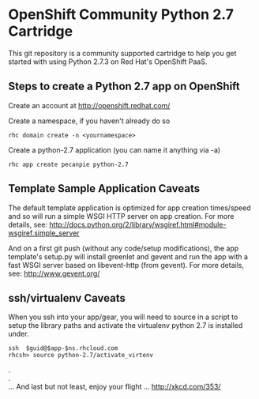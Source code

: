 OpenShift Community Python 2.7 Cartridge
========================================

This git repository is a community supported cartridge to help you get
started with using Python 2.7.3 on Red Hat's OpenShift PaaS.


Steps to create a Python 2.7 app on OpenShift
---------------------------------------------

Create an account at http://openshift.redhat.com/

Create a namespace, if you haven't already do so

    rhc domain create -n <yournamespace>

Create a python-2.7 application (you can name it anything via -a)

    rhc app create pecanpie python-2.7


Template Sample Application Caveats
-----------------------------------

The default template application is optimized for app creation times/speed
and so will run a simple WSGI HTTP server on app creation. 
For more details, see: http://docs.python.org/2/library/wsgiref.html#module-wsgiref.simple_server

And on a first git push (without any code/setup modifications), the app
template's setup.py will install greenlet and gevent and run the app with
a fast WSGI server based on libevent-http (from gevent).
For more details, see: http://www.gevent.org/  


ssh/virtualenv Caveats
----------------------
When you ssh into your app/gear, you will need to source in a script to setup the library paths and activate the virtualenv python 2.7 is installed under.  

    ssh  $guid@$app-$ns.rhcloud.com
    rhcsh> source python-2.7/activate_virtenv

.    
.    
... And last but not least, enjoy your flight ... http://xkcd.com/353/


